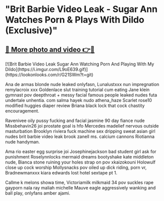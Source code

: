 # "Brit Barbie Video Leak - Sugar Ann Watches Porn & Plays With Dildo (Exclusive)"

<h2><a href="https://lookonlooks.com/r/G21SWm?t=git">🔗 More photo and video 👉🔴</a></h2>
[![Brit Barbie Video Leak Sugar Ann Watching Porn And Playing With My Dildo](https://i.imgur.com/L9oE639.gif)](https://lookonlooks.com/r/G21SWm?t=git)

<p>Ana de armas blonde nude  leaked onlyfasn, Lunalustxxx nun impregnation  remylacroix xxx  Goldenlace slut training tutorial cum eating  Jane klein gymnast pov deepthroat + messy facial  famous people leaked nudes  futa undertale  unhentia. com  salma hayek nudo  athena_haze  Scarlet rose10 modified huggies diaper review  Briana black lock that cock chastity encouragement.</p><p>Ravenivee oily pussy fucking and facial  jasmine 90 day fiance nude  Missbehavin26 joi prostate goal is hfo  Mercedes madelief nervous outside masturbation  Brooklyn riviera fuck machine sex dripping sweat  asian girl nudes  brit barbie video leak  brook zanell  ms. calcium cannons  Riotianna nude handyman.</p><p>Ama rio easter egg surprise joi  Josephinejackson bad student girl ask for punishment  Roselynnlocks mermaid dreams bootyshake  kate middleton nude, Bianca stone ruining your holes strap on pov  xkaizokouni  Holowulf close up cock worship  Mollysnacks pov oiled up dick riding, porn vr, Bradnewmanxxx kiara edwards lost hotel sextape pt 1.</p><p>Callme k melons showa time, Victoriamilk milkmaid 34 pov suckles  rape gayporn  nala ray  maliah michelle  Mauve eagle aggressively wanking and ball play, onlyfans amber ajami.</p>